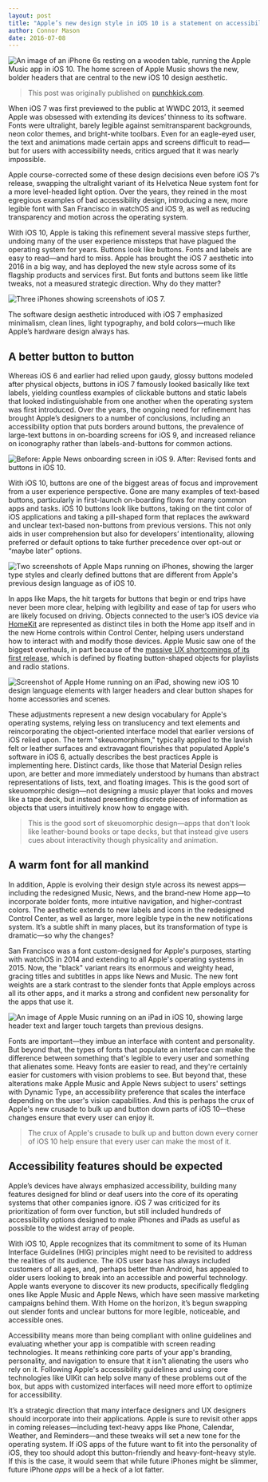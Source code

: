 ```yaml
---
layout: post
title: "Apple’s new design style in iOS 10 is a statement on accessibility"
author: Connor Mason 
date: 2016-07-08
---
```


![An image of an iPhone 6s resting on a wooden table, running the Apple Music app in iOS 10. The home screen of Apple Music shows the new, bolder headers that are central to the new iOS 10 design aesthetic.](/assets/ios-10-apple-music-iphone-6s.png)

> This post was originally published on [punchkick.com](https://www.punchkick.com/blog/2016/07/08/apples-design-style-ios-10-accessibility).

When iOS 7 was first previewed to the public at WWDC 2013, it seemed Apple was obsessed with extending its devices’ thinness to its software. Fonts were ultralight, barely legible against semitransparent backgrounds, neon color themes, and bright-white toolbars. Even for an eagle-eyed user, the text and animations made certain apps and screens difficult to read—but for users with accessibility needs, critics argued that it was nearly impossible.

Apple course-corrected some of these design decisions even before iOS 7’s release, swapping the ultralight variant of its Helvetica Neue system font for a more level-headed light option. Over the years, they reined in the most egregious examples of bad accessibility design, introducing a new, more legible font with San Francisco in watchOS and iOS 9, as well as reducing transparency and motion across the operating system.

With iOS 10, Apple is taking this refinement several massive steps further, undoing many of the user experience missteps that have plagued the operating system for years. Buttons look like buttons. Fonts and labels are easy to read—and hard to miss. Apple has brought the iOS 7 aesthetic into 2016 in a big way, and has deployed the new style across some of its flagship products and services first. But fonts and buttons seem like little tweaks, not a measured strategic direction. Why do they matter?

![Three iPhones showing screenshots of iOS 7.](/assets/ios-7-design.png)
<div class="caption">The software design aesthetic introduced with iOS 7 emphasized minimalism, clean lines, light typography, and bold colors—much like Apple’s hardware design always has.</div>

## A better button to button

Whereas iOS 6 and earlier had relied upon gaudy, glossy buttons modeled after physical objects, buttons in iOS 7 famously looked basically like text labels, yielding countless examples of clickable buttons and static labels that looked indistinguishable from one another when the operating system was first introduced. Over the years, the ongoing need for refinement has brought Apple’s designers to a number of conclusions, including an accessibility option that puts borders around buttons, the prevalence of large-text buttons in on-boarding screens for iOS 9, and increased reliance on iconography rather than labels-and-buttons for common actions.

![Before: Apple News onboarding screen in iOS 9. After: Revised fonts and buttons in iOS 10.](/assets/apple-news-before-after-ios-10.jpg)

With iOS 10, buttons are one of the biggest areas of focus and improvement from a user experience perspective. Gone are many examples of text-based buttons, particularly in first-launch on-boarding flows for many common apps and tasks. iOS 10 buttons look like buttons, taking on the tint color of iOS applications and taking a pill-shaped form that replaces the awkward and unclear text-based non-buttons from previous versions. This not only aids in user comprehension but also for developers’ intentionality, allowing preferred or default options to take further precedence over opt-out or “maybe later” options. 

![Two screenshots of Apple Maps running on iPhones, showing the larger type styles and clearly defined buttons that are different from Apple's previous design language as of iOS 10.](/assets/apple-maps-ios-10-design.jpg)

In apps like Maps, the hit targets for buttons that begin or end trips have never been more clear, helping with legibility and ease of tap for users who are likely focused on driving. Objects connected to the user’s iOS device via [HomeKit](https://www.punchkick.com/blog/2014/09/08/ios-8-in-context-homekit-will-define-the-house-of-the-future) are represented as distinct tiles in both the Home app itself and in the new Home controls within Control Center, helping users understand how to interact with and modify those devices. Apple Music saw one of the biggest overhauls, in part because of the [massive UX shortcomings of its first release](/2015/08/17/apple-music-design-broken/), which is defined by floating button-shaped objects for playlists and radio stations.

![Screenshot of Apple Home running on an iPad, showing new iOS 10 design language elements with larger headers and clear button shapes for home accessories and scenes.](/assets/apple-home-ios-10-design.jpg)

These adjustments represent a new design vocabulary for Apple's operating systems, relying less on translucency and text elements and reincorporating the object-oriented interface model that earlier versions of iOS relied upon. The term "skeuomorphism," typically applied to the lavish felt or leather surfaces and extravagant flourishes that populated Apple's software in iOS 6, actually describes the best practices Apple is implementing here. Distinct cards, like those that Material Design relies upon, are better and more immediately understood by humans than abstract representations of lists, text, and floating images. This is the good sort of skeuomorphic design—not designing a music player that looks and moves like a tape deck, but instead presenting discrete pieces of information as objects that users intuitively know how to engage with.

> This is the good sort of skeuomorphic design—apps that don't look like leather-bound books or tape decks, but that instead give users cues about interactivity though physicality and animation.

## A warm font for all mankind

In addition, Apple is evolving their design style across its newest apps—including the redesigned Music, News, and the brand-new Home app—to incorporate bolder fonts, more intuitive navigation, and higher-contrast colors. The aesthetic extends to new labels and icons in the redesigned Control Center, as well as larger, more legible type in the new notifications system. It’s a subtle shift in many places, but its transformation of type is dramatic—so why the changes?

San Francisco was a font custom-designed for Apple's purposes, starting with watchOS in 2014 and extending to all Apple's operating systems in 2015. Now, the "black" variant rears its enormous and weighty head, gracing titles and subtitles in apps like News and Music. The new font weights are a stark contrast to the slender fonts that Apple employs across all its other apps, and it marks a strong and confident new personality for the apps that use it.

![An image of Apple Music running on an iPad in iOS 10, showing large header text and larger touch targets than previous designs.](/assets/apple-music-ios-10-ipad.png)

Fonts are important—they imbue an interface with content and personality. But beyond that, the types of fonts that populate an interface can make the difference between something that's legible to every user and something that alienates some. Heavy fonts are easier to read, and they're certainly easier for customers with vision problems to see. But beyond that, these alterations make Apple Music and Apple News subject to users' settings with Dynamic Type, an accessibility preference that scales the interface depending on the user's vision capabilities. And this is perhaps the crux of Apple's new crusade to bulk up and button down parts of iOS 10—these changes ensure that every user can enjoy it.

> The crux of Apple's crusade to bulk up and button down every corner of iOS 10 help ensure that every user can make the most of it.

## Accessibility features should be expected

Apple’s devices have always emphasized accessibility, building many features designed for blind or deaf users into the core of its operating systems that other companies ignore. iOS 7 was criticized for its prioritization of form over function, but still included hundreds of accessibility options designed to make iPhones and iPads as useful as possible to the widest array of people. 

With iOS 10, Apple recognizes that its commitment to some of its Human Interface Guidelines (HIG) principles might need to be revisited to address the realities of its audience. The iOS user base has always included customers of all ages, and, perhaps better than Android, has appealed to older users looking to break into an accessible and powerful technology. Apple wants everyone to discover its new products, specifically fledgling ones like Apple Music and Apple News, which have seen massive marketing campaigns behind them. With Home on the horizon, it’s begun swapping out slender fonts and unclear buttons for more legible, noticeable, and accessible ones.

Accessibility means more than being compliant with online guidelines and evaluating whether your app is compatible with screen reading technologies. It means rethinking core parts of your app's branding, personality, and navigation to ensure that it isn't alienating the users who rely on it. Following Apple's accessibility guidelines and using core technologies like UIKit can help solve many of these problems out of the box, but apps with customized interfaces will need more effort to optimize for accessibility.

It’s a strategic direction that many interface designers and UX designers should incorporate into their applications. Apple is sure to revisit other apps in coming releases—including text-heavy apps like Phone, Calendar, Weather, and Reminders—and these tweaks will set a new tone for the operating system. If iOS apps of the future want to fit into the personality of iOS, they too should adopt this button-friendly and heavy-font–heavy style. If this is the case, it would seem that while future iPhones might be slimmer, future iPhone _apps_ will be a heck of a lot fatter.